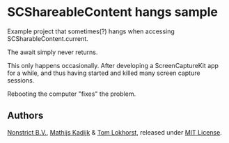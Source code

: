 # SCShareableContent hangs sample

Example project that sometimes(?) hangs when accessing SCSharableContent.current.

The await simply never returns.

This only happens occasionally. After developing a ScreenCaptureKit app for a while, and thus having started and killed many screen capture sessions.

Rebooting the computer "fixes" the problem.

## Authors

[Nonstrict B.V.](https://nonstrict.eu), [Mathijs Kadijk](https://github.com/mac-cain13) & [Tom Lokhorst](https://github.com/tomlokhorst), released under [MIT License](LICENSE.md).
